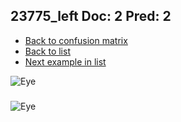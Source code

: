## 23775_left Doc: 2 Pred: 2
- [Back to confusion matrix](https://github.com/juliandewit/kaggle_retinopathy/blob/master/matrix.md)
- [Back to list](https://github.com/juliandewit/kaggle_retinopathy/blob/master/lists/22/list.md)
- [Next example in list](https://github.com/juliandewit/kaggle_retinopathy/blob/master/lists/22/23/23798_left.md)

![Eye](https://retinopaty.blob.core.windows.net/size1024/23775_left_2.jpeg)

### 

![Eye]()
